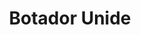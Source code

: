 ---
title: "Botador Unide"
url: /cantalejo/botador-unide-calle-doctores-sanz-ramos/
shop: supermercado
---